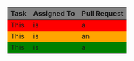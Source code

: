 <style>
    .heatMap {
        text-align: center;
        color: black;
    }

    .heatMap th {
        background: grey;
        word-wrap: break-word;
        text-align: center;
    }

    .heatMap tr:nth-child(1) { background: red; }
    .heatMap tr:nth-child(2) { background: orange; }
    .heatMap tr:nth-child(3) { background: green; }

</style>

<div class="heatMap">

| Task | Assigned To | Pull Request |
| -- | -- | -- |
| This | is | a |
| This | is | an |
| This | is | a |

</div>